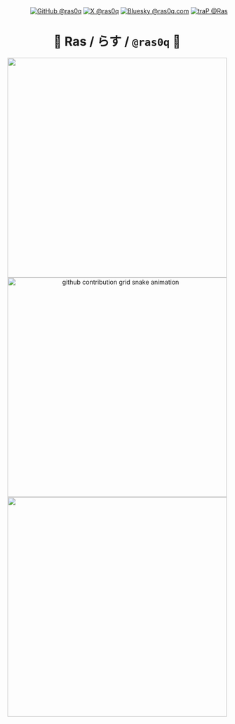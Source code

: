 <div align="right">
  <a href="https://github.com/ras0q"><img alt="GitHub @ras0q" src="https://img.shields.io/badge/@ras0q-%23181717?style=flat-square&logo=github"></a>
  <a href="https://x.com/ras0q"><img alt="X @ras0q" src="https://img.shields.io/badge/@ras0q-%23000000?style=flat-square&logo=X"></a>
  <a href="https://bsky.app/profile/ras0q.com"><img alt="Bluesky @ras0q.com" src="https://img.shields.io/badge/@ras0q.com-%230285FF?style=flat-square&logo=bluesky&logoColor=%23FFFFFF"></a>
  <a href="https://trap.jp/author/ras"><img alt="traP @Ras" src="https://img.shields.io/badge/traP-%40Ras-%23005BAC?style=flat-square&labelColor=%23005BAC"></a>
</div>

<div align="center">

# :art: Ras / らす / `@ras0q` :art:

<div>
  <img src="https://gist.githubusercontent.com/ras0q/516152e14bb724ad66abe542935668ab/raw/profile-header.svg" width="500px" />
</div>

<picture>
  <source
    media="(prefers-color-scheme: dark)"
    srcset="https://gist.githubusercontent.com/ras0q/516152e14bb724ad66abe542935668ab/raw/github-snake-dark.svg"
  />
  <img
    alt="github contribution grid snake animation"
    src="https://gist.githubusercontent.com/ras0q/516152e14bb724ad66abe542935668ab/raw/github-snake.svg"
    width="500px"
  />
</picture>

<div>
  <img src="https://gist.githubusercontent.com/ras0q/516152e14bb724ad66abe542935668ab/raw/profile.svg" width="500px" />
</div>
</div>
